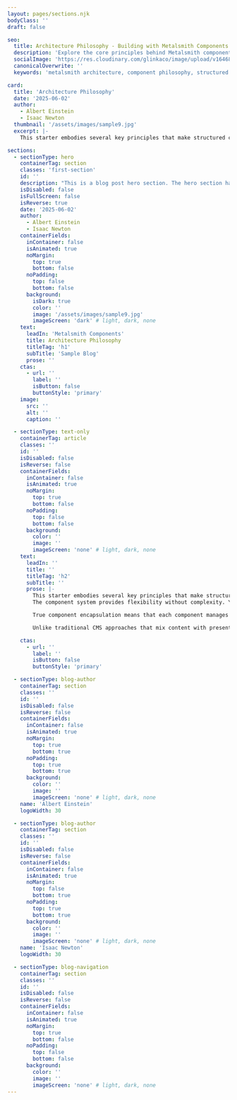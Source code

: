 ```yaml
---
layout: pages/sections.njk
bodyClass: ''
draft: false

seo:
  title: Architecture Philosophy - Building with Metalsmith Components
  description: 'Explore the core principles behind Metalsmith component architecture: true encapsulation, separation of concerns, and declarative content management for modern static sites.'
  socialImage: 'https://res.cloudinary.com/glinkaco/image/upload/v1646849499/tgc2022/social_yitz6j.png'
  canonicalOverwrite: ''
  keywords: 'metalsmith architecture, component philosophy, structured content, separation of concerns, component encapsulation, declarative content, static site architecture'

card:
  title: 'Architecture Philosophy'
  date: '2025-06-02'
  author:
    - Albert Einstein
    - Isaac Newton
  thumbnail: '/assets/images/sample9.jpg'
  excerpt: |-
    This starter embodies several key principles that make structured content management both powerful and approachable.

sections:
  - sectionType: hero
    containerTag: section
    classes: 'first-section'
    id: ''
    description: "This is a blog post hero section. The hero section has a class of 'blog-hero'."
    isDisabled: false
    isFullScreen: false
    isReverse: true
    date: '2025-06-02'
    author:
      - Albert Einstein
      - Isaac Newton
    containerFields:
      inContainer: false
      isAnimated: true
      noMargin:
        top: true
        bottom: false
      noPadding:
        top: false
        bottom: false
      background:
        isDark: true
        color: ''
        image: '/assets/images/sample9.jpg'
        imageScreen: 'dark' # light, dark, none
    text:
      leadIn: 'Metalsmith Components'
      title: Architecture Philosophy
      titleTag: 'h1'
      subTitle: 'Sample Blog'
      prose: ''
    ctas:
      - url: ''
        label: ''
        isButton: false
        buttonStyle: 'primary'
    image:
      src: ''
      alt: ''
      caption: ''

  - sectionType: text-only
    containerTag: article
    classes: ''
    id: ''
    isDisabled: false
    isReverse: false
    containerFields:
      inContainer: false
      isAnimated: true
      noMargin:
        top: true
        bottom: false
      noPadding:
        top: false
        bottom: false
      background:
        color: ''
        image: ''
        imageScreen: 'none' # light, dark, none
    text:
      leadIn: ''
      title: ''
      titleTag: 'h2'
      subTitle: ''
      prose: |-
        This starter embodies several key principles that make structured content management both powerful and approachable. Each page is composed of independent sections that can be arranged, rearranged, and reused across different contexts. Content is defined declaratively through configuration rather than embedded within template files.
        The component system provides flexibility without complexity. You can create sophisticated page layouts by combining simple, focused components. Each component has a single responsibility and a clear interface, making the entire system easier to understand and maintain.

        True component encapsulation means that each component manages not just its template logic, but also its associated styles and JavaScript behavior. This starter demonstrates how components can be truly self-contained units that include their CSS and JavaScript dependencies, with automatic asset bundling and dependency resolution handled transparently by the build system.

        Unlike traditional CMS approaches that mix content with presentation, this starter maintains strict separation of concerns. Content creators work with structured data. Template authors focus on presentation logic. The build system handles asset management and component dependencies automatically, ensuring that components load in the correct order and their styles don't conflict with each other.

    ctas:
      - url: ''
        label: ''
        isButton: false
        buttonStyle: 'primary'

  - sectionType: blog-author
    containerTag: section
    classes: ''
    id: ''
    isDisabled: false
    isReverse: false
    containerFields:
      inContainer: false
      isAnimated: true
      noMargin:
        top: true
        bottom: true
      noPadding:
        top: true
        bottom: true
      background:
        color: ''
        image: ''
        imageScreen: 'none' # light, dark, none
    name: 'Albert Einstein'
    logoWidth: 30

  - sectionType: blog-author
    containerTag: section
    classes: ''
    id: ''
    isDisabled: false
    isReverse: false
    containerFields:
      inContainer: false
      isAnimated: true
      noMargin:
        top: false
        bottom: true
      noPadding:
        top: true
        bottom: true
      background:
        color: ''
        image: ''
        imageScreen: 'none' # light, dark, none
    name: 'Isaac Newton'
    logoWidth: 30

  - sectionType: blog-navigation
    containerTag: section
    classes: ''
    id: ''
    isDisabled: false
    isReverse: false
    containerFields:
      inContainer: false
      isAnimated: true
      noMargin:
        top: true
        bottom: false
      noPadding:
        top: false
        bottom: false
      background:
        color: ''
        image: ''
        imageScreen: 'none' # light, dark, none
---
```

